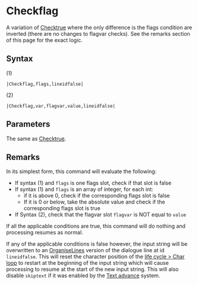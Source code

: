 # Checkflag

A variation of [Checktrue](Checktrue.md) where the only difference is the flags condition are inverted (there are no changes to flagvar checks). See the remarks section of this page for the exact logic.

## Syntax

(1)

````
|Checkflag,flags,lineidfalse|
````

(2)

````
|Checkflag,var,flagvar,value,lineidfalse|
````

## Parameters

The same as [Checktrue](Checktrue.md).

## Remarks

In its simplest form, this command will evaluate the following:

* If syntax (1) and `flags` is one flags slot, check if that slot is false
* If syntax (1) and `flags` is an array of integer, for each int:
  * if it is above 0, check if the corresponding flags slot is false
  * If it is 0 or below, take the absolute value and check if the corresponding flags slot is true
* If Syntax (2), check that the flagvar slot `flagvar` is NOT equal to `value`

If all the applicable conditions are true, this command will do nothing and processing resumes as normal.

If any of the applicable conditions is false however, the input string will be overwritten to an [OrganiseLines](../../Notable%20Methods/OrganiseLines.md) version of the dialogue line at id `lineidfalse`. This will reset the character position of the [life cycle > Char loop](../../life%20cycle.md#char-loop) to restart at the beginning of the input string which will cause processing to resume at the start of the new input string. This will also disable `skiptext` if it was enabled by the [Text advance](../../Related%20Systems/Text%20advance.md) system.
